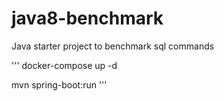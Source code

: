 # java8-benchmark
Java starter project to benchmark sql commands


'''
docker-compose up -d

mvn spring-boot:run
'''